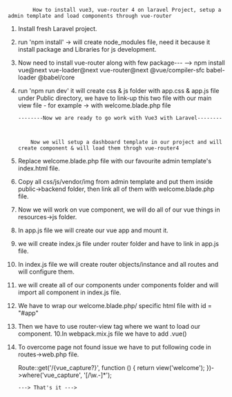     		How to install vue3, vue-router 4 on laravel Project, setup a admin template and load components through vue-router

1.  Install fresh Laravel project.

2.  run 'npm install' -> will create node_modules file, need it because it install package and Libraries for js development.

3.  Now need to install vue-router along with few package---
    --> npm install vue@next vue-loader@next vue-router@next @vue/compiler-sfc babel-loader @babel/core

4.  run 'npm run dev' it will create css & js folder with app.css & app.js file under Public directory,
    we have to link-up this two file with our main view file - for example -> with welcome.blade.php file

        --------Now we are ready to go work with Vue3 with Laravel--------



        	Now we will setup a dashboard template in our project and will create component & will load them throgh vue-router4

5.  Replace welcome.blade.php file with our favourite admin template's index.html file.

6.  Copy all css/js/vendor/img from admin template and put them inside public->backend folder, then link all of them with welcome.blade.php file.

7.  Now we will work on vue component, we will do all of our vue things in resources->js folder.

8.  In app.js file we will create our vue app and mount it.

9.  we will create index.js file under router folder and have to link in app.js file.

10. In index.js file we will create router objects/instance and all routes and will configure them.

11. we will create all of our components under components folder and will import all component in index.js file.
12. We have to wrap our welcome.blade.php/ specific html file with id = "#app"

13. Then we have to use router-view tag where we want to load our component.
    10.In webpack.mix.js file we have to add .vue()
14. To overcome page not found issue we have to put following code in routes->web.php file.

    Route::get('/{vue_capture?}', function () {
    return view('welcome');
    })->where('vue_capture', '[\/\w\.-]\*');

        ---> That's it --->

